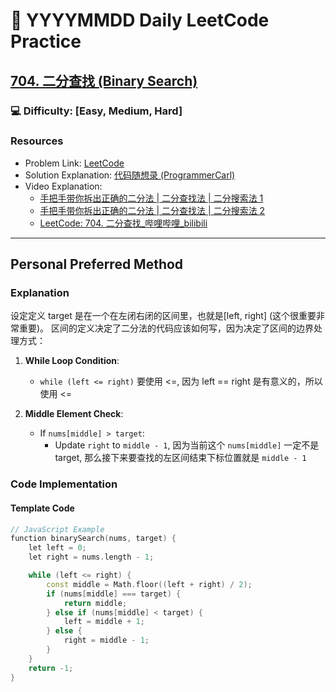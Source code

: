 # :dart: YYYYMMDD Daily LeetCode Practice

## [704. 二分查找 (Binary Search)](https://leetcode.com/problems/binary-search/)
### :computer: Difficulty: [Easy, Medium, Hard]

### Resources
- Problem Link: [LeetCode](https://leetcode.com/problems/binary-search/)
- Solution Explanation: [代码随想录 (ProgrammerCarl)](https://programmercarl.com/)
- Video Explanation: 
  - [手把手带你拆出正确的二分法 | 二分查找法 | 二分搜索法 1](https://www.bilibili.com/)
  - [手把手带你拆出正确的二分法 | 二分查找法 | 二分搜索法 2](https://www.bilibili.com/)
  - [LeetCode: 704. 二分查找_哔哩哔哩_bilibili](https://www.bilibili.com/)

---

## Personal Preferred Method

### Explanation

设定定义 target 是在一个在左闭右闭的区间里，也就是[left, right] (这个很重要非常重要)。
区间的定义决定了二分法的代码应该如何写，因为决定了区间的边界处理方式：

1. **While Loop Condition**: 
   - `while (left <= right)` 要使用 <=, 因为 left == right 是有意义的，所以使用 <=

2. **Middle Element Check**:
   - If `nums[middle] > target`:
     - Update `right` to `middle - 1`, 因为当前这个 `nums[middle]` 一定不是 target, 那么接下来要查找的左区间结束下标位置就是 `middle - 1`

### Code Implementation

#### Template Code

```cpp
// JavaScript Example
function binarySearch(nums, target) {
    let left = 0;
    let right = nums.length - 1;

    while (left <= right) {
        const middle = Math.floor((left + right) / 2);
        if (nums[middle] === target) {
            return middle;
        } else if (nums[middle] < target) {
            left = middle + 1;
        } else {
            right = middle - 1;
        }
    }
    return -1;
}
